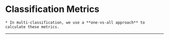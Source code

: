 # Classification Metrics
	* In multi-classification, we use a **one-vs-all approach** to calculate these metrics.

- - - -

